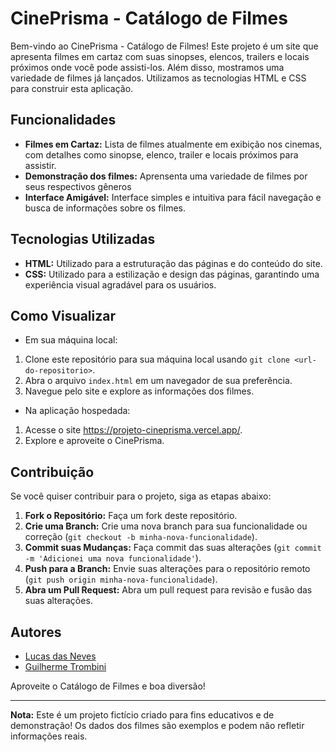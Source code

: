 # CinePrisma - Catálogo de Filmes

Bem-vindo ao CinePrisma - Catálogo de Filmes! Este projeto é um site que apresenta filmes em cartaz com suas sinopses, elencos, trailers e locais próximos onde você pode assisti-los. Além disso, mostramos uma variedade de filmes já lançados. Utilizamos as tecnologias HTML e CSS para construir esta aplicação.

## Funcionalidades

- **Filmes em Cartaz:** Lista de filmes atualmente em exibição nos cinemas, com detalhes como sinopse, elenco, trailer e locais próximos para assistir.
- **Demonstração dos filmes:** Aprensenta uma variedade de filmes por seus respectivos gêneros
- **Interface Amigável:** Interface simples e intuitiva para fácil navegação e busca de informações sobre os filmes.

## Tecnologias Utilizadas

- **HTML:** Utilizado para a estruturação das páginas e do conteúdo do site.
- **CSS:** Utilizado para a estilização e design das páginas, garantindo uma experiência visual agradável para os usuários.

## Como Visualizar

- Em sua máquina local:

1. Clone este repositório para sua máquina local usando `git clone <url-do-repositorio>`.
2. Abra o arquivo `index.html` em um navegador de sua preferência.
3. Navegue pelo site e explore as informações dos filmes.

- Na aplicação hospedada:

1. Acesse o site https://projeto-cineprisma.vercel.app/.
2. Explore e aproveite o CinePrisma.

## Contribuição

Se você quiser contribuir para o projeto, siga as etapas abaixo:

1. **Fork o Repositório:** Faça um fork deste repositório.
2. **Crie uma Branch:** Crie uma nova branch para sua funcionalidade ou correção (`git checkout -b minha-nova-funcionalidade`).
3. **Commit suas Mudanças:** Faça commit das suas alterações (`git commit -m 'Adicionei uma nova funcionalidade'`).
4. **Push para a Branch:** Envie suas alterações para o repositório remoto (`git push origin minha-nova-funcionalidade`).
5. **Abra um Pull Request:** Abra um pull request para revisão e fusão das suas alterações.

## Autores

- [Lucas das Neves](https://github.com/LucasNevesV1)
- [Guilherme Trombini](https://github.com/GuiTrombini06)

Aproveite o Catálogo de Filmes e boa diversão!

---

**Nota:** Este é um projeto fictício criado para fins educativos e de demonstração! Os dados dos filmes são exemplos e podem não refletir informações reais.
